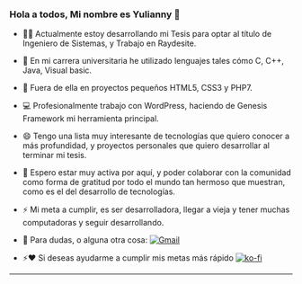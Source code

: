 ### Hola a todos, Mi nombre es Yulianny 👋


- 👩‍💻 Actualmente estoy desarrollando mi Tesis para optar al título de Ingeniero de Sistemas, y Trabajo en Raydesite.

- 🌱 En mi carrera universitaria he utilizado lenguajes tales cómo C, C++, Java, Visual basic.

- 👯 Fuera de ella en proyectos pequeños HTML5, CSS3 y PHP7.

- 💻 Profesionalmente trabajo con WordPress, haciendo de Genesis Framework mi herramienta principal.

- 😄 Tengo una lista muy interesante de tecnologías que quiero conocer a más profundidad, y proyectos personales que quiero desarrollar al terminar mi tesis.

- 🚀 Espero estar muy activa por aquí, y poder colaborar con la comunidad como forma de gratitud por todo el mundo tan hermoso que muestran, como es el del      desarrollo de tecnologías.

- ⚡ Mi meta a cumplir, es ser desarrolladora, llegar a vieja y tener muchas computadoras y seguir desarrollando.

- 💬 Para dudas, o alguna otra cosa: [![Gmail](https://img.shields.io/badge/-Gmail-c14438?style=flat&logo=Gmail&logoColor=white)](mailto:yuliannybetancourtr@gmail.com)

- ⚡️❤️ Si deseas ayudarme a cumplir mis metas más rápido [![ko-fi](https://www.ko-fi.com/img/githubbutton_sm.svg)](https://ko-fi.com/H2H52F76Q)

---
